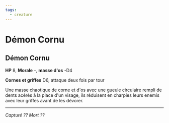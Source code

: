 ```yaml
---
tags:
  - creature
---
```

# Démon Cornu

## Démon Cornu

**HP** 8, **Morale** -, **masse d'os** -D4

**Cornes et griffes** D6, attaque deux fois par tour

Une masse chaotique de corne et d'os avec une gueule circulaire rempli de dents acérés à la place d'un visage, ils réduisent en charpies leurs enemis avec leur griffes avant de les dévorer.

---
*Capturé ??*
*Mort ??*